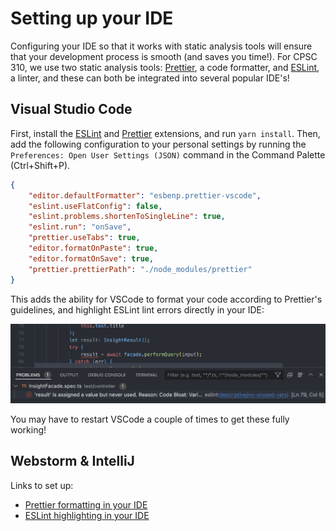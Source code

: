 # Setting up your IDE

Configuring your IDE so that it works with static analysis tools will ensure that your development process is smooth (and saves you time!). For CPSC 310, we use two static analysis tools: [Prettier](https://prettier.io/docs/en/index.html), a code formatter, and [ESLint](https://eslint.org/), a linter, and these can both be integrated into several popular IDE's!

## Visual Studio Code
First, install the [ESLint](https://marketplace.visualstudio.com/items?itemName=dbaeumer.vscode-eslint) and [Prettier](https://marketplace.visualstudio.com/items?itemName=esbenp.prettier-vscode) extensions, and run `yarn install`.
Then, add the following configuration to your personal settings by running the `Preferences: Open User Settings (JSON)` command in the Command Palette (Ctrl+Shift+P).
```json
{
	"editor.defaultFormatter": "esbenp.prettier-vscode",
	"eslint.useFlatConfig": false,
	"eslint.problems.shortenToSingleLine": true,
	"eslint.run": "onSave",
	"prettier.useTabs": true,
	"editor.formatOnPaste": true,
	"editor.formatOnSave": true,
	"prettier.prettierPath": "./node_modules/prettier"
}
```

This adds the ability for VSCode to format your code according to Prettier's guidelines, and highlight ESLint lint errors directly in your IDE:

<img src="../figures/eslint-error-vscode.png" width="512px">

You may have to restart VSCode a couple of times to get these fully working!

## Webstorm & IntelliJ
Links to set up:
* [Prettier formatting in your IDE](https://prettier.io/docs/en/webstorm)
* [ESLint highlighting in your IDE](https://www.jetbrains.com/help/webstorm/eslint.html#ws_js_eslint_activate)
